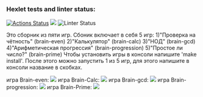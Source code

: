 ### Hexlet tests and linter status:
[![Actions Status](https://github.com/CryFromTheHeart/frontend-project-lvl1/workflows/hexlet-check/badge.svg)](https://github.com/CryFromTheHeart/frontend-project-lvl1/actions)
<a href="https://codeclimate.com/github/codeclimate/codeclimate/maintainability"><img src="https://api.codeclimate.com/v1/badges/a99a88d28ad37a79dbf6/maintainability" /></a>
![Linter Status](https://github.com/CryFromTheHeart/frontend-project-lvl1/actions/workflows/Linter-Status.yml/)

Это сборник из пяти игр. Сбоник включает в себя 5 игр:
1)"Проверка на чётность" (brain-even)
2)"Калькулятор" (brain-calc)
3)"НОД" (brain-gcd)
4)"Арифметическая прогрессия" (brain-progression)
5)"Простое ли число?" (brain-prime)
Чтобы установить игры в консоли напишите 'make install'. После этого можно запустить 1 из 5 игр, для этого напишите в консоли название в скобках. 

игра Brain-even:
<a href="https://asciinema.org/a/Hge7iyikRQ6MM1KmllMBTsti1" target="_blank"><img src="https://asciinema.org/a/Hge7iyikRQ6MM1KmllMBTsti1.svg" /></a>
игра Brain-Calc:
<a href="https://asciinema.org/a/tEh6lU8ITDYWgl7UFAoo0ZKzs" target="_blank"><img src="https://asciinema.org/a/tEh6lU8ITDYWgl7UFAoo0ZKzs.svg" /></a>
игра Brain-gcd:
<a href="https://asciinema.org/a/F29bzMUVP5oKhZpPsgsicgIor" target="_blank"><img src="https://asciinema.org/a/F29bzMUVP5oKhZpPsgsicgIor.svg" /></a>
игра Brain-progression:
<a href="https://asciinema.org/a/VQvOVlFBOjlEGVX7TFVUysLbk" target="_blank"><img src="https://asciinema.org/a/VQvOVlFBOjlEGVX7TFVUysLbk.svg" /></a>
игра Brain-Prime:
<a href="https://asciinema.org/a/J12La4TU4MtPlQHbvmX77Ysdf" target="_blank"><img src="https://asciinema.org/a/J12La4TU4MtPlQHbvmX77Ysdf.svg" /></a>
